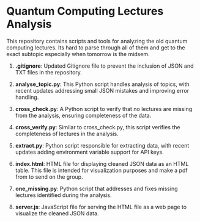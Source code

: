 # Quantum Computing Lectures Analysis

This repository contains scripts and tools for analyzing the old quantum computing lectures. Its hard to parse through all of them and get to the exact subtopic especially when tomorrow is the midsem.

1. **.gitignore**: Updated Gitignore file to prevent the inclusion of JSON and TXT files in the repository.

2. **analyse_topic.py**: This Python script handles analysis of topics, with recent updates addressing small JSON mistakes and improving error handling.

3. **cross_check.py**: A Python script to verify that no lectures are missing from the analysis, ensuring completeness of the data.

4. **cross_verify.py**: Similar to cross_check.py, this script verifies the completeness of lectures in the analysis.

5. **extract.py**: Python script responsible for extracting data, with recent updates adding environment variable support for API keys.

6. **index.html**: HTML file for displaying cleaned JSON data as an HTML table. This file is intended for visualization purposes and make a pdf from to send on the group.

7. **one_missing.py**: Python script that addresses and fixes missing lectures identified during the analysis.

8. **server.js**: JavaScript file for serving the HTML file as a web page to visualize the cleaned JSON data.

